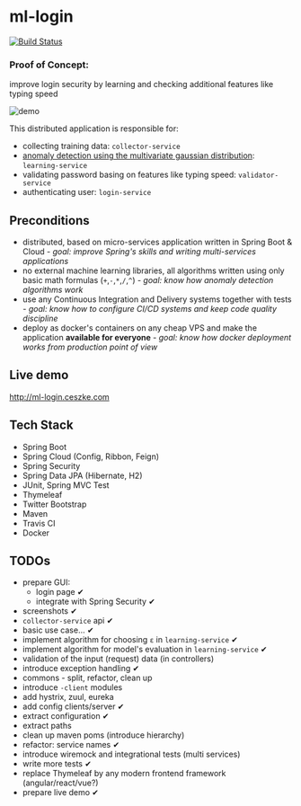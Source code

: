 # ml-login
 [![Build Status](https://travis-ci.org/tomekceszke/ml-login.svg?branch=master)](https://travis-ci.org/tomekceszke/ml-login)
### Proof of Concept: 
improve login security by learning and checking additional features like typing speed
 
![demo](doc/img/demo1.gif)

This distributed application is responsible for:
* collecting training data: `collector-service`
* [anomaly detection using the multivariate gaussian distribution](https://www.coursera.org/lecture/machine-learning/anomaly-detection-using-the-multivariate-gaussian-distribution-DnNr9): `learning-service`
* validating password basing on features like typing speed: `validator-service`
* authenticating user: `login-service`
  
## Preconditions
- distributed, based on micro-services application written in Spring Boot & Cloud - _goal: improve Spring's skills and writing multi-services applications_
- no external machine learning libraries, all algorithms written using only basic math formulas (`+`,`-`,`*`,`/`,`^`) - _goal: know how anomaly detection algorithms work_   
- use any Continuous Integration and Delivery systems together with tests - _goal: know how to configure CI/CD systems and keep code quality discipline_
- deploy as docker's containers on any cheap VPS and make the application **available for everyone** - _goal: know how docker deployment works from production point of view_  

## Live demo
http://ml-login.ceszke.com

## Tech Stack
- Spring Boot
- Spring Cloud (Config, Ribbon, Feign)
- Spring Security
- Spring Data JPA (Hibernate, H2)
- JUnit, Spring MVC Test
- Thymeleaf
- Twitter Bootstrap
- Maven
- Travis CI
- Docker

## TODOs
- prepare GUI:
    - login page ✔
    - integrate with Spring Security ✔
- screenshots ✔  
- `collector-service` api ✔
- basic use case... ✔
- implement algorithm for choosing `ε` in `learning-service` ✔
- implement algorithm for model's evaluation in `learning-service`  ✔  
- validation of the input (request) data (in controllers)
- introduce exception handling ✔
- commons - split, refactor, clean up    
- introduce `-client` modules
- add hystrix, zuul, eureka
- add config clients/server ✔
- extract configuration ✔
- extract paths
- clean up maven poms (introduce hierarchy)    
- refactor: service names ✔
- introduce wiremock and integrational tests (multi services)
- write more tests ✔
- replace Thymeleaf by any modern frontend framework (angular/react/vue?)
- prepare live demo ✔    
    
    